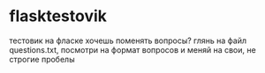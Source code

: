 # flasktestovik
тестовик на фласке
хочешь поменять вопросы? глянь на файл questions.txt, посмотри на формат вопросов и меняй на свои, не строгие пробелы
